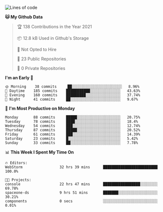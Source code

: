 
<!--START_SECTION:waka-->
![Lines of code](https://img.shields.io/badge/From%20Hello%20World%20I%27ve%20Written-2.0%20million%20lines%20of%20code-blue)

**🐱 My Github Data** 

> 🏆 138 Contributions in the Year 2021
 > 
> 📦 12.8 kB Used in Github's Storage 
 > 
> 🚫 Not Opted to Hire
 > 
> 📜 23 Public Repositories 
 > 
> 🔑 0 Private Repositories  
 > 
**I'm an Early 🐤** 

```text
🌞 Morning    38 commits     ██░░░░░░░░░░░░░░░░░░░░░░░   8.96% 
🌆 Daytime    185 commits    ███████████░░░░░░░░░░░░░░   43.63% 
🌃 Evening    160 commits    █████████░░░░░░░░░░░░░░░░   37.74% 
🌙 Night      41 commits     ██░░░░░░░░░░░░░░░░░░░░░░░   9.67%

```
📅 **I'm Most Productive on Monday** 

```text
Monday       88 commits     █████░░░░░░░░░░░░░░░░░░░░   20.75% 
Tuesday      78 commits     ████░░░░░░░░░░░░░░░░░░░░░   18.4% 
Wednesday    54 commits     ███░░░░░░░░░░░░░░░░░░░░░░   12.74% 
Thursday     87 commits     █████░░░░░░░░░░░░░░░░░░░░   20.52% 
Friday       61 commits     ███░░░░░░░░░░░░░░░░░░░░░░   14.39% 
Saturday     23 commits     █░░░░░░░░░░░░░░░░░░░░░░░░   5.42% 
Sunday       33 commits     ██░░░░░░░░░░░░░░░░░░░░░░░   7.78%

```


📊 **This Week I Spent My Time On** 

```text
🔥 Editors: 
WebStorm                 32 hrs 39 mins      █████████████████████████   100.0%

🐱‍💻 Projects: 
console                  22 hrs 47 mins      █████████████████░░░░░░░░   69.78% 
spaceone-ds              9 hrs 51 mins       ███████░░░░░░░░░░░░░░░░░░   30.21% 
components               0 secs              ░░░░░░░░░░░░░░░░░░░░░░░░░   0.01%

```


<!--END_SECTION:waka-->
